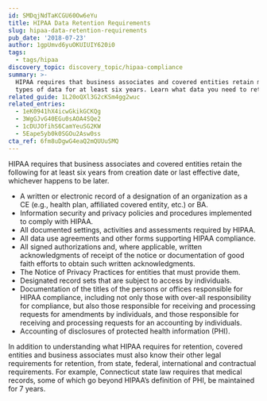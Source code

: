 ```yaml
---
id: SMDqjNdTaKCGU60Ow6eYu
title: HIPAA Data Retention Requirements
slug: hipaa-data-retention-requirements
pub_date: '2018-07-23'
author: 1gpUmvd6yuOKUIUIY620i0
tags:
  - tags/hipaa
discovery_topic: discovery_topic/hipaa-compliance
summary: >-
  HIPAA requires that business associates and covered entities retain multiple
  types of data for at least six years. Learn what data you need to retain.
related_guide: 1L20oQXl3G2cKSm4gg2wuc
related_entries:
  - 1eK0941hX4icwGkikGCKQg
  - 3WgGJvG40EGu0sAOA4SQe2
  - 1cDUJOfihS6CamYeuSG2KW
  - 5Eape5yb0k0SGOu2Asw0ss
cta_ref: 6fm8uDgwG4eaQ2mQUUuSMQ
---
```

HIPAA requires that business associates and covered entities retain the following for at least six years from creation date or last effective date, whichever happens to be later.

- A written or electronic record of a designation of an organization as a CE (e.g., health plan, affiliated covered entity, etc.) or BA.
- Information security and privacy policies and procedures implemented to comply with HIPAA.
- All documented settings, activities and assessments required by HIPAA.
- All data use agreements and other forms supporting HIPAA compliance.
- All signed authorizations and, where applicable, written acknowledgments of receipt of the notice or documentation of good faith efforts to obtain such written acknowledgments.
- The Notice of Privacy Practices for entities that must provide them.
- Designated record sets that are subject to access by individuals.
- Documentation of the titles of the persons or offices responsible for HIPAA compliance, including not only those with over-all responsibility for compliance, but also those responsible for receiving and processing requests for amendments by individuals, and those responsible for receiving and processing requests for an accounting by individuals.
- Accounting of disclosures of protected health information (PHI).

In addition to understanding what HIPAA requires for retention, covered entities and business associates must also know their other legal requirements for retention, from state, federal, international and contractual requirements. For example, Connecticut state law requires that medical records, some of which go beyond HIPAA’s definition of PHI, be maintained for 7 years.

  